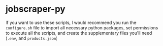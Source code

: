# jobscraper-py

If you want to use these scripts, I would recommend you run the `configure.sh` file to import all necessary python packages, set permissions to execute all the scripts, and create the supplementary files you'll need (`.env`, and `products.json`)